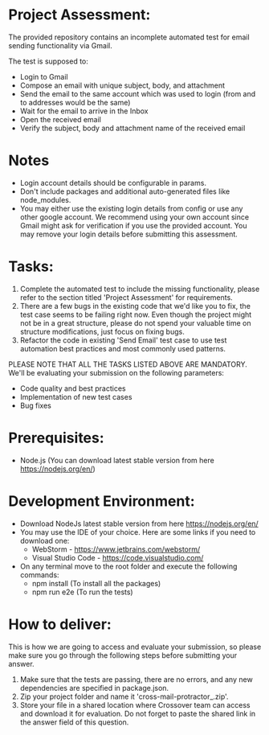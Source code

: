 # Project Assessment:
The provided repository contains an incomplete automated test for email sending functionality via Gmail.

The test is supposed to:
- Login to Gmail
- Compose an email with unique subject, body, and attachment
- Send the email to the same account which was used to login (from and to addresses would be the same)
- Wait for the email to arrive in the Inbox
- Open the received email
- Verify the subject, body and attachment name of the received email

# Notes
- Login account details should be configurable in params.
- Don't include packages and additional auto-generated files like node_modules.
- You may either use the existing login details from config or use any other google account. We recommend using your own account since Gmail might ask for verification if you use the provided account. You may remove your login details before submitting this assessment.

# Tasks:
1. Complete the automated test to include the missing functionality, please refer to the section titled 'Project Assessment' for requirements.
2. There are a few bugs in the existing code that we'd like you to fix, the test case seems to be failing right now. Even though the project might not be in a great structure, please do not spend your valuable time on structure modifications, just focus on fixing bugs.
3. Refactor the code in existing 'Send Email' test case to use test automation best practices and most commonly used patterns.

PLEASE NOTE THAT ALL THE TASKS LISTED ABOVE ARE MANDATORY. We'll be evaluating your submission on the following parameters:
- Code quality and best practices
- Implementation of new test cases
- Bug fixes

# Prerequisites:
- Node.js (You can download latest stable version from here https://nodejs.org/en/)

# Development Environment:
- Download NodeJs latest stable version from here https://nodejs.org/en/
- You may use the IDE of your choice. Here are some links if you need to download one:
    - WebStorm - https://www.jetbrains.com/webstorm/
    - Visual Studio Code - https://code.visualstudio.com/
- On any terminal move to the root folder and execute the following commands:
    - npm install (To install all the packages)
    - npm run e2e (To run the tests)

# How to deliver:
This is how we are going to access and evaluate your submission, so please make sure you go through the following steps before submitting your answer.

1. Make sure that the tests are passing, there are no errors, and any new dependencies are specified in package.json.
2. Zip your project folder and name it 'cross-mail-protractor_<YourNameHere>.zip'.
3. Store your file in a shared location where Crossover team can access and download it for evaluation. Do not forget to paste the shared link in the answer field of this question.